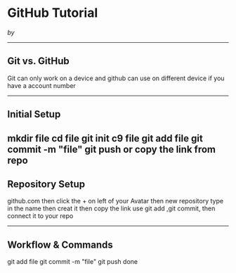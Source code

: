 # GitHub Tutorial

_by <Jianping Chen>_

---
## Git vs. GitHub

Git can only work on a device
and github can use on different device if you have a account number

---
## Initial Setup

mkdir file
cd file 
git init 
c9 file
git add file
git commit -m "file"
git push or copy the link from repo
---
## Repository Setup
github.com
then click the + on left of your Avatar
then new repository
type in the name
then creat it 
then copy the link 
use git add ,git commit, then connect it to your repo


---
## Workflow & Commands
git add file
git commit -m "file"
git push 
done